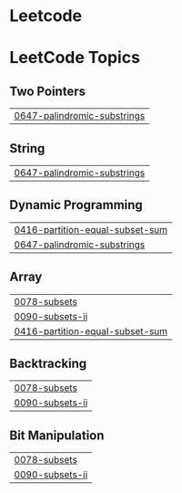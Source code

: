 # Leetcode
<!---LeetCode Topics Start-->
# LeetCode Topics
## Two Pointers
|  |
| ------- |
| [0647-palindromic-substrings](https://github.com/Pushpashri1010/Leetcode/tree/master/0647-palindromic-substrings) |
## String
|  |
| ------- |
| [0647-palindromic-substrings](https://github.com/Pushpashri1010/Leetcode/tree/master/0647-palindromic-substrings) |
## Dynamic Programming
|  |
| ------- |
| [0416-partition-equal-subset-sum](https://github.com/Pushpashri1010/Leetcode/tree/master/0416-partition-equal-subset-sum) |
| [0647-palindromic-substrings](https://github.com/Pushpashri1010/Leetcode/tree/master/0647-palindromic-substrings) |
## Array
|  |
| ------- |
| [0078-subsets](https://github.com/Pushpashri1010/Leetcode/tree/master/0078-subsets) |
| [0090-subsets-ii](https://github.com/Pushpashri1010/Leetcode/tree/master/0090-subsets-ii) |
| [0416-partition-equal-subset-sum](https://github.com/Pushpashri1010/Leetcode/tree/master/0416-partition-equal-subset-sum) |
## Backtracking
|  |
| ------- |
| [0078-subsets](https://github.com/Pushpashri1010/Leetcode/tree/master/0078-subsets) |
| [0090-subsets-ii](https://github.com/Pushpashri1010/Leetcode/tree/master/0090-subsets-ii) |
## Bit Manipulation
|  |
| ------- |
| [0078-subsets](https://github.com/Pushpashri1010/Leetcode/tree/master/0078-subsets) |
| [0090-subsets-ii](https://github.com/Pushpashri1010/Leetcode/tree/master/0090-subsets-ii) |
<!---LeetCode Topics End-->